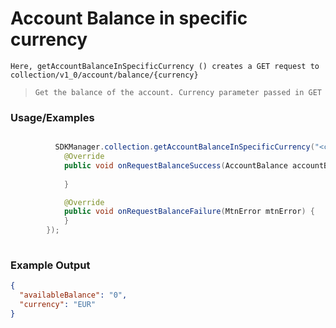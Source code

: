 
# Account Balance in specific currency

`Here, getAccountBalanceInSpecificCurrency () creates a GET request to collection/v1_0/account/balance/{currency}`

> `Get the balance of the account. Currency parameter passed in GET`

### Usage/Examples


```java

          SDKManager.collection.getAccountBalanceInSpecificCurrency("<currency>",new RequestBalanceInterface() {
            @Override
            public void onRequestBalanceSuccess(AccountBalance accountBalance) {
             
            }

            @Override
            public void onRequestBalanceFailure(MtnError mtnError) {
            }
        });
     
```


### Example Output

```json
{
  "availableBalance": "0",
  "currency": "EUR"
}

```


